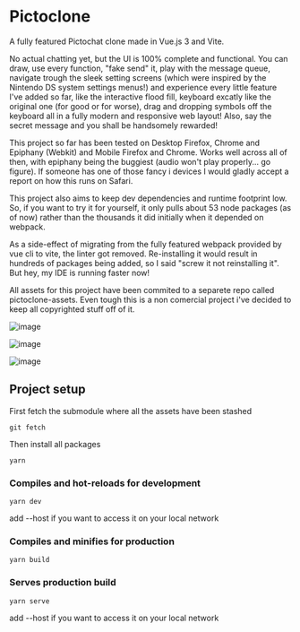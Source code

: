 # Pictoclone

A fully featured Pictochat clone made in Vue.js 3 and Vite.

No actual chatting yet, but the UI is 100% complete and functional. You can draw, use every function, "fake send" it, play with the message queue, navigate trough the sleek setting screens (which were inspired by the Nintendo DS system settings menus!) and experience every little feature I've added so far, like the interactive flood fill, keyboard excatly like the original one (for good or for worse), drag and dropping symbols off the keyboard all in a fully modern and responsive web layout! Also, say the secret message and you shall be handsomely rewarded!

This project so far has been tested on Desktop Firefox, Chrome and Epiphany (Webkit) and Mobile Firefox and Chrome. Works well across all of then, with epiphany being the buggiest (audio won't play properly... go figure). If someone has one of those fancy i devices I would gladly accept a report on how this runs on Safari.

This project also aims to keep dev dependencies and runtime footprint low. So, if you want to try it for yourself, it only pulls about 53 node packages (as of now) rather than the thousands it did initially when it depended on webpack.

As a side-effect of migrating from the fully featured webpack provided by vue cli to vite, the linter got removed. Re-installing it would result in hundreds of packages being added, so I said "screw it not reinstalling it". But hey, my IDE is running faster now!

All assets for this project have been commited to a separete repo called pictoclone-assets. Even tough this is a non comercial project i've decided to keep all copyrighted stuff off of it.

![image](https://user-images.githubusercontent.com/3516260/143182578-5932e54d-bbb1-4781-97c3-92df8b39e525.png)

![image](https://user-images.githubusercontent.com/3516260/143182828-22432f60-4a96-4cf8-9502-d0d5571eb5da.png)

![image](https://user-images.githubusercontent.com/3516260/143182950-85483628-06ff-4e97-842a-61bce0b0c73c.png)

## Project setup
First fetch the submodule where all the assets have been stashed
```
git fetch
```

Then install all packages
```
yarn
```

### Compiles and hot-reloads for development
```
yarn dev
```
add --host if you want to access it on your local network

### Compiles and minifies for production
```
yarn build
```

### Serves production build
```
yarn serve
```
add --host if you want to access it on your local network
